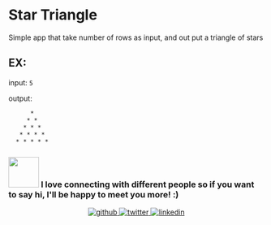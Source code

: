 # Star Triangle

Simple app that take number of rows as input, and out put a triangle of stars

## EX:

input: `5`

output: 


          * 
         * * 
        * * * 
       * * * * 
      * * * * * 
      
      

### <img src="https://media.giphy.com/media/LnQjpWaON8nhr21vNW/giphy.gif" width="60"> <b>I love connecting with different people</b> so if you want to say <b>hi, I'll be happy to meet you more!</b> :)

<div align="center">
<a href="https://github.com/creeper-exe" target="_blank">
<img src=https://img.shields.io/badge/github-%2324292e.svg?&style=for-the-badge&logo=github&logoColor=white alt=github style="margin-bottom: 5px;" />
</a>
<a href="https://twitter.com/Nouureldin_Ehab" target="_blank">
<img src=https://img.shields.io/badge/twitter-%2300acee.svg?&style=for-the-badge&logo=twitter&logoColor=white alt=twitter style="margin-bottom: 5px;" />
</a>
<a href="https://linkedin.com/in/noureldin-ehab-a57940190" target="_blank">
<img src=https://img.shields.io/badge/linkedin-%231E77B5.svg?&style=for-the-badge&logo=linkedin&logoColor=white alt=linkedin style="margin-bottom: 5px;" />
</a>  
</div>  


     
